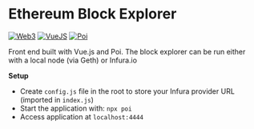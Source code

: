 
# Ethereum Block Explorer

[![Web3](https://img.shields.io/badge/web3-1.0.0%20beta%2036-brightgreen.svg)](https://www.npmjs.com/package/web3)
[![VueJS](https://img.shields.io/badge/Vue-2.x-brightgreen.svg)](https://vuejs.org)
[![Poi](https://img.shields.io/badge/Poi-2.9.x-green.svg)](https://poi.js.org)

Front end built with Vue.js and Poi. The block explorer can be run either with a local node (via Geth) or Infura.io

**Setup**

* Create `config.js` file in the root to store your Infura provider URL (imported in `index.js`)
* Start the application with: `npx poi`
* Access application at `localhost:4444`
